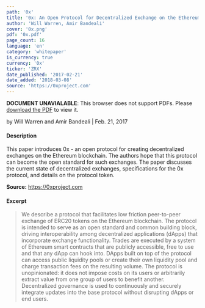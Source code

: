 ```yaml
---
path: '0x'
title: '0x: An Open Protocol for Decentralized Exchange on the Ethereum Blockchain'
author: 'Will Warren, Amir Bandeali'
cover: '0x.png'
pdf: '0x.pdf'
page_count: 16
language: 'en'
category: 'whitepaper'
is_currency: true
currency: '0x'
ticker: 'ZRX'
date_published: '2017-02-21'
date_added: '2018-03-08'
source: 'https://0xproject.com'
---
```


<object class="pdf_embed" data="/assets/pdf/0x.pdf" type="application/pdf" width="100%" height="100%">
   <p><b>DOCUMENT UNAVIALABLE</b>: This browser does not support PDFs. Please <a href="/assets/pdf/0x.pdf">download the PDF</a> to view it.</p>
</object>

by Will Warren and Amir Bandeali | Feb. 21, 2017

#### Description
This paper introduces 0x - an open protocol for creating decentralized exchanges on the Ethereum blockchain. The authors hope that this protocol can become the open standard for such exchanges. The paper discusses the current state of decentralized exchanges, specifications for the 0x protocol, and details on the protocol token.

**Source:** https://0xproject.com

#### Excerpt
> We describe a protocol that facilitates low friction peer-to-peer exchange of ERC20 tokens on the Ethereum blockchain. The protocol is intended to serve as an open standard and common building block, driving interoperability among decentralized applications (dApps) that incorporate exchange functionality. Trades are executed by a system of Ethereum smart contracts that are publicly accessible, free to use and that any dApp can hook into. DApps built on top of the protocol can access public liquidity pools or create their own liquidity pool and charge transaction fees on the resulting volume. The protocol is unopinionated: it does not impose costs on its users or arbitrarily extract value from one group of users to benefit another. Decentralized governance is used to continuously and securely integrate updates into the base protocol without disrupting dApps or end users.
